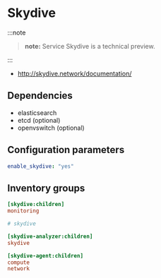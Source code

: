 # Skydive

:::note

>**note:** Service Skydive is a technical preview.

:::

* <http://skydive.network/documentation/>

## Dependencies

* elasticsearch
* etcd (optional)
* openvswitch (optional)

## Configuration parameters

```yaml
enable_skydive: "yes"
```

## Inventory groups

```ini
[skydive:children]
monitoring

# skydive

[skydive-analyzer:children]
skydive

[skydive-agent:children]
compute
network
```
